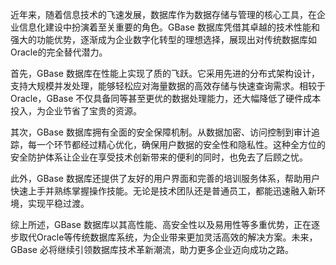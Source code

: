 近年来，随着信息技术的飞速发展，数据库作为数据存储与管理的核心工具，在企业信息化建设中扮演着至关重要的角色。GBase 数据库凭借其卓越的技术性能和强大的功能优势，逐渐成为企业数字化转型的理想选择，展现出对传统数据库如Oracle的完全替代潜力。

首先，GBase 数据库在性能上实现了质的飞跃。它采用先进的分布式架构设计，支持大规模并发处理，能够轻松应对海量数据的高效存储与快速查询需求。相较于Oracle，GBase 不仅具备同等甚至更优的数据处理能力，还大幅降低了硬件成本投入，为企业节省了宝贵的资源。

其次，GBase 数据库拥有全面的安全保障机制。从数据加密、访问控制到审计追踪，每一个环节都经过精心优化，确保用户数据的安全性和隐私性。这种全方位的安全防护体系让企业在享受技术创新带来的便利的同时，也免去了后顾之忧。

此外，GBase 数据库还提供了友好的用户界面和完善的培训服务体系，帮助用户快速上手并熟练掌握操作技能。无论是技术团队还是普通员工，都能迅速融入新环境，实现平稳过渡。

综上所述，GBase 数据库以其高性能、高安全性以及易用性等多重优势，正在逐步取代Oracle等传统数据库系统，为企业带来更加灵活高效的解决方案。未来，GBase 必将继续引领数据库技术革新潮流，助力更多企业迈向成功之路。